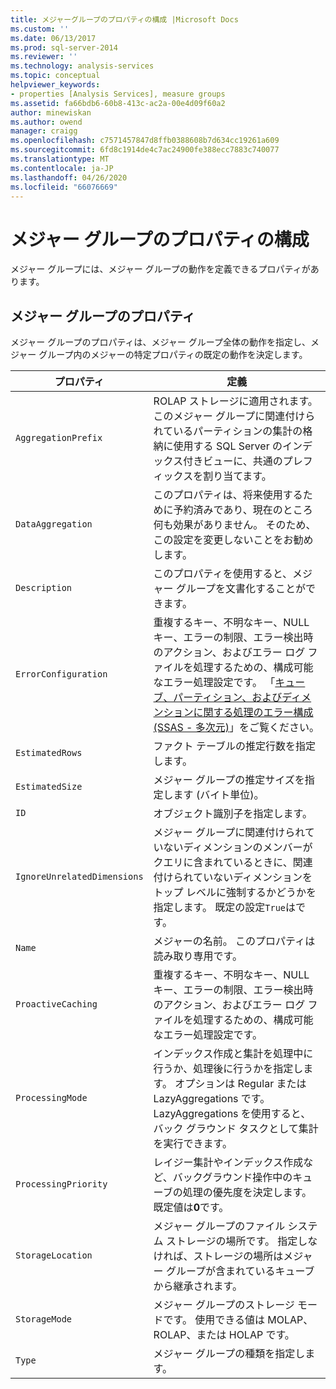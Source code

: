 ```yaml
---
title: メジャーグループのプロパティの構成 |Microsoft Docs
ms.custom: ''
ms.date: 06/13/2017
ms.prod: sql-server-2014
ms.reviewer: ''
ms.technology: analysis-services
ms.topic: conceptual
helpviewer_keywords:
- properties [Analysis Services], measure groups
ms.assetid: fa66bdb6-60b8-413c-ac2a-00e4d09f60a2
author: minewiskan
ms.author: owend
manager: craigg
ms.openlocfilehash: c7571457847d8ffb0388608b7d634cc19261a609
ms.sourcegitcommit: 6fd8c1914de4c7ac24900fe388ecc7883c740077
ms.translationtype: MT
ms.contentlocale: ja-JP
ms.lasthandoff: 04/26/2020
ms.locfileid: "66076669"
---
```

# <a name="configure-measure-group-properties"></a>メジャー グループのプロパティの構成
  メジャー グループには、メジャー グループの動作を定義できるプロパティがあります。  
  
## <a name="measure-group-properties"></a>メジャー グループのプロパティ  
 メジャー グループのプロパティは、メジャー グループ全体の動作を指定し、メジャー グループ内のメジャーの特定プロパティの既定の動作を決定します。  
  
|プロパティ|定義|  
|--------------|----------------|  
|`AggregationPrefix`|ROLAP ストレージに適用されます。 このメジャー グループに関連付けられているパーティションの集計の格納に使用する SQL Server のインデックス付きビューに、共通のプレフィックスを割り当てます。|  
|`DataAggregation`|このプロパティは、将来使用するために予約済みであり、現在のところ何も効果がありません。 そのため、この設定を変更しないことをお勧めします。|  
|`Description`|このプロパティを使用すると、メジャー グループを文書化することができます。|  
|`ErrorConfiguration`|重複するキー、不明なキー、NULL キー、エラーの制限、エラー検出時のアクション、およびエラー ログ ファイルを処理するための、構成可能なエラー処理設定です。 「[キューブ、パーティション、およびディメンションに関する処理のエラー構成 &#40;SSAS - 多次元&#41;](error-configuration-for-cube-partition-and-dimension-processing.md)」をご覧ください。|  
|`EstimatedRows`|ファクト テーブルの推定行数を指定します。|  
|`EstimatedSize`|メジャー グループの推定サイズを指定します (バイト単位)。|  
|`ID`|オブジェクト識別子を指定します。|  
|`IgnoreUnrelatedDimensions`|メジャー グループに関連付けられていないディメンションのメンバーがクエリに含まれているときに、関連付けられていないディメンションをトップ レベルに強制するかどうかを指定します。 既定の設定`True`はです。|  
|`Name`|メジャーの名前。 このプロパティは読み取り専用です。|  
|`ProactiveCaching`|重複するキー、不明なキー、NULL キー、エラーの制限、エラー検出時のアクション、およびエラー ログ ファイルを処理するための、構成可能なエラー処理設定です。|  
|`ProcessingMode`|インデックス作成と集計を処理中に行うか、処理後に行うかを指定します。 オプションは Regular または LazyAggregations です。 LazyAggregations を使用すると、バック グラウンド タスクとして集計を実行できます。|  
|`ProcessingPriority`|レイジー集計やインデックス作成など、バックグラウンド操作中のキューブの処理の優先度を決定します。 既定値は**0**です。|  
|`StorageLocation`|メジャー グループのファイル システム ストレージの場所です。 指定しなければ、ストレージの場所はメジャー グループが含まれているキューブから継承されます。|  
|`StorageMode`|メジャー グループのストレージ モードです。 使用できる値は MOLAP、ROLAP、または HOLAP です。|  
|`Type`|メジャー グループの種類を指定します。|  
  
  
